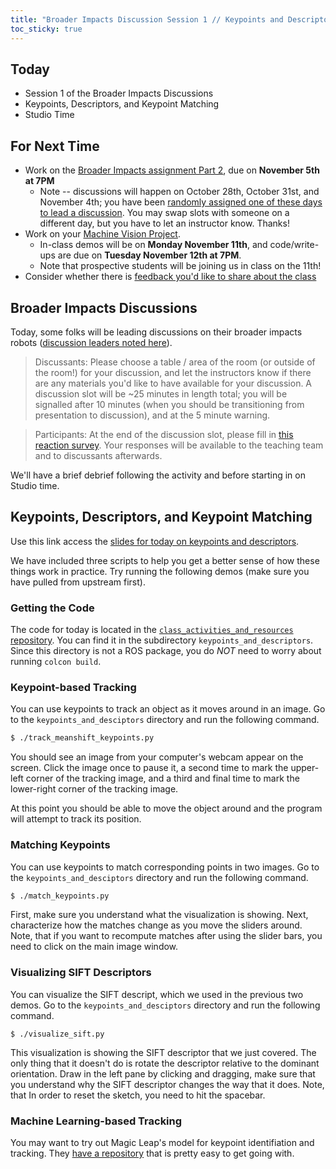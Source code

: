 ```yaml
---
title: "Broader Impacts Discussion Session 1 // Keypoints and Descriptors"
toc_sticky: true
---
```


## Today

* Session 1 of the Broader Impacts Discussions
* Keypoints, Descriptors, and Keypoint Matching 
* Studio Time

## For Next Time
* Work on the [Broader Impacts assignment Part 2](../assignments/broader_impacts), due on **November 5th at 7PM** 
  * Note -- discussions will happen on October 28th, October 31st, and November 4th; you have been [randomly assigned one of these days to lead a discussion](https://docs.google.com/spreadsheets/d/1t2wJVq1ryEH47zOyPqVHE0VHtDHGa2fm6ehskNi13aA/edit?usp=sharing). You may swap slots with someone on a different day, but you have to let an instructor know. Thanks!
* Work on your [Machine Vision Project](../assignments/computer_vision_project).
    * In-class demos will be on **Monday November 11th**, and code/write-ups are due on **Tuesday November 12th at 7PM**.
    * Note that prospective students will be joining us in class on the 11th!
* Consider whether there is [feedback you'd like to share about the class](https://forms.gle/giCwA1pkr4y3e4T37)


## Broader Impacts Discussions
Today, some folks will be leading discussions on their broader impacts robots ([discussion leaders noted here](https://docs.google.com/spreadsheets/d/1t2wJVq1ryEH47zOyPqVHE0VHtDHGa2fm6ehskNi13aA/edit?usp=sharing)). 

> Discussants: Please choose a table / area of the room (or outside of the room!) for your discussion, and let the instructors know if there are any materials you'd like to have available for your discussion. A discussion slot will be ~25 minutes in length total; you will be signalled after 10 minutes (when you should be transitioning from presentation to discussion), and at the 5 minute warning.

> Participants: At the end of the discussion slot, please fill in [this reaction survey](https://forms.gle/4ca9JKVPe3pbwFy1A). Your responses will be available to the teaching team and to discussants afterwards.

We'll have a brief debrief following the activity and before starting in on Studio time.


## Keypoints, Descriptors, and Keypoint Matching
Use this link access the [slides for today on keypoints and descriptors](https://docs.google.com/presentation/d/1s0RBcPkNVilFvJ-kNjx9kvbEtTkonfxrG7mqxaxuzok/edit?usp=sharing).

We have included three scripts to help you get a better sense of how these things work in practice.  Try running the following demos (make sure you have pulled from upstream first).

### Getting the Code

The code for today is located in the [``class_activities_and_resources`` repository](https://github.com/comprobo22/class_activities_and_resources).  You can find it in the subdirectory ``keypoints_and_descriptors``.  Since this directory is not a ROS package, you do *NOT* need to worry about running ``colcon build``.

### Keypoint-based Tracking

You can use keypoints to track an object as it moves around in an image.  Go to the ``keypoints_and_desciptors`` directory and run the following command.

```bash
$ ./track_meanshift_keypoints.py
```

You should see an image from your computer's webcam appear on the screen.  Click the image once to pause it, a second time to mark the upper-left corner of the tracking image, and a third and final time to mark the lower-right corner of the tracking image.

At this point you should be able to move the object around and the program will attempt to track its position.


### Matching Keypoints

You can use keypoints to match corresponding points in two images.  Go to the ``keypoints_and_desciptors`` directory and run the following command.

```bash
$ ./match_keypoints.py
```

First, make sure you understand what the visualization is showing.  Next, characterize how the matches change as you move the sliders around.  Note, that if you want to recompute matches after using the slider bars, you need to click on the main image window.

### Visualizing SIFT Descriptors

You can visualize the SIFT descript, which we used in the previous two demos.  Go to the ``keypoints_and_desciptors`` directory and run the following command.

```
$ ./visualize_sift.py
```

This visualization is showing the SIFT descriptor that we just covered.  The only thing that it doesn't do is rotate the descriptor relative to the dominant orientation.  Draw in the left pane by clicking and dragging, make sure that you understand why the SIFT descriptor changes the way that it does.  Note, that In order to reset the sketch, you need to hit the spacebar.

### Machine Learning-based Tracking

You may want to try out Magic Leap's model for keypoint identifiation and tracking.  They [have a repository](https://github.com/magicleap/SuperGluePretrainedNetwork) that is pretty easy to get going with.
